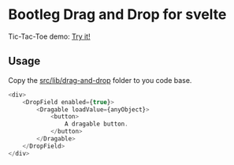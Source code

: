 # Bootleg Drag and Drop for svelte
Tic-Tac-Toe demo: [Try it!](https://mtwangyugeng.github.io/svelte-drag-and-drop/)
## Usage
Copy the [src/lib/drag-and-drop](https://github.com/mtwangyugeng/svelte-drag-and-drop/tree/master/src/lib/drag-and-drop) folder to you code base.

``` javascript
<div>
    <DropField enabled={true}>
        <Dragable loadValue={anyObject}>
            <button>
                A dragable button.
            </button>
        </Dragable>
    </DropField>
</div>
```

